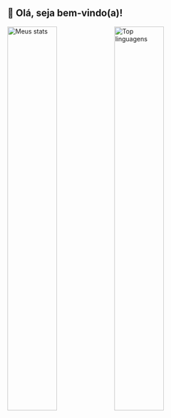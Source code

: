 ## 👋 Olá, seja bem-vindo(a)!

<img alt="Meus stats" align="left" width="47%" src="https://github-readme-stats-gmendes18.vercel.app/api?username=GMendes18&show_icons=true&count_private=true&include_all_commits=true&theme=tokyonight" />

<img alt="Top linguagens" align="left" width="47%" src="https://github-readme-stats-gmendes18.vercel.app/api/top-langs/?username=GMendes18&layout=compact&theme=tokyonight" />


